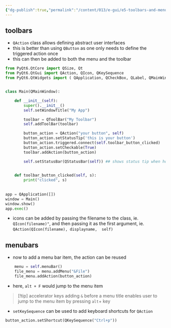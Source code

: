 ```yaml
---
{"dg-publish":true,"permalink":"/content/013/e-gui/e5-toolbars-and-menus-q-action/","noteIcon":"1","created":"2025-08-27T10:41:09.081+01:00","updated":"2025-08-27T11:54:50.363+01:00"}
---
```


## toolbars
- `QAction` class allows defining abstract user interfaces
- this is better than using `QButton` as one only needs to define the triggered action once
- this can then be added to both the menu and the toolbar

```python
from PyQt6.QtCore import QSize, Qt
from PyQt6.QtGui import QAction, QIcon, QKeySequence
from PyQt6.QtWidgets import ( QApplication, QCheckBox, QLabel, QMainWindow, QStatusBar, QToolBar)


class Main(QMainWindow):

    def __init__(self):
        super().__init__()
        self.setWindowTitle("My App")

        toolbar = QToolBar("My Toolbar")
        self.addToolBar(toolbar)

        button_action = QAction("your button", self)
        button_action.setStatusTip('this is your button')
        button_action.triggered.connect(self.toolbar_button_clicked)
        button_action.setCheckable(True)
        toolbar.addAction(button_action)

        self.setStatusBar(QStatusBar(self)) ## shows status tip when hovering over the button

    
    def toolbar_button_clicked(self, s):
        print("clicked", s)
        
        
app = QApplication([])
window = Main()
window.show()
app.exec()
```

- icons can be added by passing the filename to the class, ie. `QIcon(filename)"`, and then passing it as the first argument, ie. `QAction(QIcon(filename), displayname,  self)`
## menubars
- now to add a menu bar item, the action can be reused

```python
	menu = self.menuBar()
	file_menu = menu.addMenu("&File")
	file_menu.addAction(button_action)
```

 - here, `alt + F` would jump to the menu item
 
>[!tip] accelerator keys
>adding `&` before a menu title enables user to jump to the menu item by pressing `alt`+ key

- `setKeySequence` can be used to add keyboard shortcuts for `QAction` 

```python
button_action.setShortcut(QKeySequence("Ctrl+p"))
```
